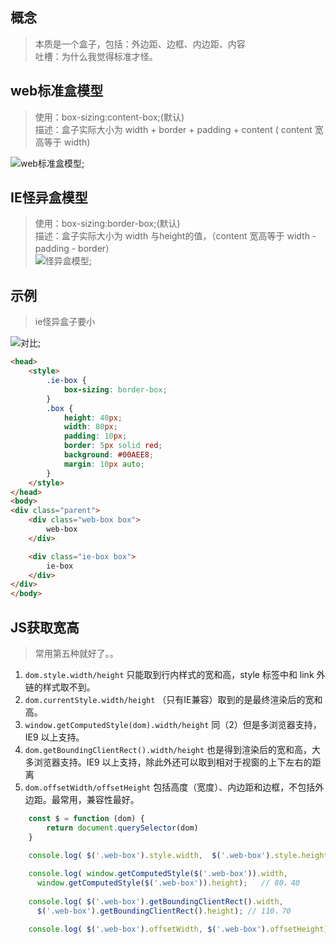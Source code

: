 ## 概念
> 本质是一个盒子，包括：外边距、边框、内边距、内容  
> 吐槽：为什么我觉得标准才怪。

## web标准盒模型
> 使用：box-sizing:content-box;(默认)  
> 描述：盒子实际大小为 width + border + padding + content ( content 宽高等于 width)

![web标准盒模型](/img/css/he.jpg);

## IE怪异盒模型
> 使用：box-sizing:border-box;(默认)   
> 描述：盒子实际大小为 width 与height的值，（content 宽高等于 width - padding - border）  
![怪异盒模型](/img/css/he1.jpg);

## 示例
> ie怪异盒子要小  

![对比](/img/css/he2.jpg);  

```html
<head>
    <style>
        .ie-box {
            box-sizing: border-box;
        }
        .box {
            height: 40px;
            width: 80px;
            padding: 10px;
            border: 5px solid red;
            background: #00AEE8;
            margin: 10px auto;
        }
    </style>
</head>
<body>
<div class="parent">
    <div class="web-box box">
        web-box
    </div>

    <div class="ie-box box">
        ie-box
    </div>
</div>
</body>
```

## JS获取宽高
> 常用第五种就好了。。

1. `dom.style.width/height` 只能取到行内样式的宽和高，style 标签中和 link 外链的样式取不到。
2. `dom.currentStyle.width/height` （只有IE兼容）取到的是最终渲染后的宽和高。  
3. `window.getComputedStyle(dom).width/height` 同（2）但是多浏览器支持，IE9 以上支持。  
4. `dom.getBoundingClientRect().width/height` 也是得到渲染后的宽和高，大多浏览器支持。IE9 以上支持，除此外还可以取到相对于视窗的上下左右的距离
5. `dom.offsetWidth/offsetHeight` 包括高度（宽度）、内边距和边框，不包括外边距。最常用，兼容性最好。

```javascript
    const $ = function (dom) {
        return document.querySelector(dom)
    }

    console.log( $('.web-box').style.width,  $('.web-box').style.height); // 空值（因为本文实例不是行内样式）
    
    console.log( window.getComputedStyle($('.web-box')).width, 
      window.getComputedStyle($('.web-box')).height);   // 80，40
    
    console.log( $('.web-box').getBoundingClientRect().width, 
      $('.web-box').getBoundingClientRect().height); // 110，70

    console.log( $('.web-box').offsetWidth, $('.web-box').offsetHeight);// 110，70
```
